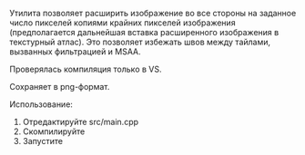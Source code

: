 Утилита позволяет расширить изображение во все стороны на заданное число пикселей копиями крайних пикселей изображения
(предполагается дальнейшая вставка расширенного изображения в текстурный атлас).
Это позволяет избежать швов между тайлами, вызванных фильтрацией и MSAA.

Проверялась компиляция только в VS.

Сохраняет в png-формат.

Использование:
1) Отредактируйте src/main.cpp
2) Скомпилируйте
3) Запустите
